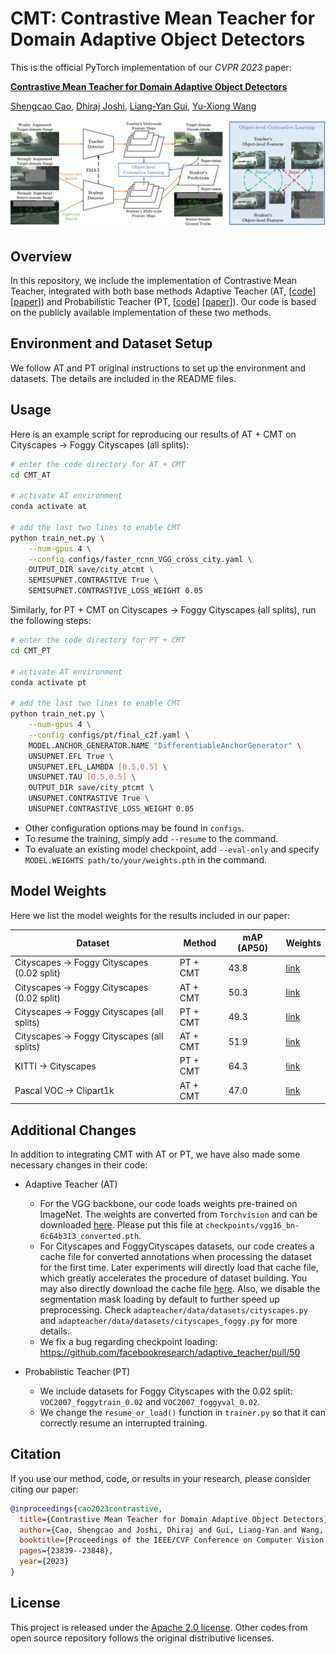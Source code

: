 # CMT: Contrastive Mean Teacher for Domain Adaptive Object Detectors

This is the official PyTorch implementation of our *CVPR 2023* paper:

**[Contrastive Mean Teacher for Domain Adaptive Object Detectors](https://arxiv.org/abs/2305.03034)**

[Shengcao Cao](https://shengcao-cao.github.io/), [Dhiraj Joshi](https://research.ibm.com/people/dhiraj-joshi), [Liang-Yan Gui](https://cs.illinois.edu/about/people/faculty/lgui), [Yu-Xiong Wang](https://yxw.web.illinois.edu/)

![CMT-pipeline](CMT-pipeline.png)

## Overview

In this repository, we include the implementation of Contrastive Mean Teacher, integrated with both base methods Adaptive Teacher (AT, [[code](https://github.com/facebookresearch/adaptive_teacher)] [[paper](https://arxiv.org/abs/2111.13216)]) and Probabilistic Teacher (PT, [[code](https://github.com/hikvision-research/ProbabilisticTeacher)] [[paper](https://arxiv.org/abs/2206.06293)]). Our code is based on the publicly available implementation of these two methods.

## Environment and Dataset Setup

We follow AT and PT original instructions to set up the environment and datasets. The details are included in the README files.

## Usage

Here is an example script for reproducing our results of AT + CMT on Cityscapes -> Foggy Cityscapes (all splits):

```bash
# enter the code directory for AT + CMT
cd CMT_AT

# activate AT environment
conda activate at

# add the last two lines to enable CMT
python train_net.py \
    --num-gpus 4 \
    --config configs/faster_rcnn_VGG_cross_city.yaml \
    OUTPUT_DIR save/city_atcmt \
    SEMISUPNET.CONTRASTIVE True \
    SEMISUPNET.CONTRASTIVE_LOSS_WEIGHT 0.05
```

Similarly, for PT + CMT on Cityscapes -> Foggy Cityscapes (all splits), run the following steps:

```bash
# enter the code directory for PT + CMT
cd CMT_PT

# activate AT environment
conda activate pt

# add the last two lines to enable CMT
python train_net.py \
    --num-gpus 4 \
    --config configs/pt/final_c2f.yaml \
    MODEL.ANCHOR_GENERATOR.NAME "DifferentiableAnchorGenerator" \
    UNSUPNET.EFL True \
    UNSUPNET.EFL_LAMBDA [0.5,0.5] \
    UNSUPNET.TAU [0.5,0.5] \
    OUTPUT_DIR save/city_ptcmt \
    UNSUPNET.CONTRASTIVE True \
    UNSUPNET.CONTRASTIVE_LOSS_WEIGHT 0.05
```

- Other configuration options may be found in `configs`.
- To resume the training, simply add `--resume` to the command.
- To evaluate an existing model checkpoint, add `--eval-only` and specify `MODEL.WEIGHTS path/to/your/weights.pth` in the command.

## Model Weights

Here we list the model weights for the results included in our paper:

| Dataset                                     | Method   | mAP (AP50) | Weights                                                      |
| ------------------------------------------- | -------- | ---------- | ------------------------------------------------------------ |
| Cityscapes -> Foggy Cityscapes (0.02 split) | PT + CMT | 43.8       | [link](https://drive.google.com/file/d/1bpaeL6yZOuM-e7iRAfCOnH-uRf-4aSx8/view?usp=sharing) |
| Cityscapes -> Foggy Cityscapes (0.02 split) | AT + CMT | 50.3       | [link](https://drive.google.com/file/d/1kifW5Q4uRs31sTPgivJgbvRLI2AG7io3/view?usp=sharing) |
| Cityscapes -> Foggy Cityscapes (all splits) | PT + CMT | 49.3       | [link](https://drive.google.com/file/d/1nHpG6kNyVAKyS78Y0eY2Q1AfH8-aG_xB/view?usp=sharing) |
| Cityscapes -> Foggy Cityscapes (all splits) | AT + CMT | 51.9       | [link](https://drive.google.com/file/d/1wPq_DzYE6hoyuijNN06ZT4_lHBd5-ufs/view?usp=sharing) |
| KITTI -> Cityscapes                         | PT + CMT | 64.3       | [link](https://drive.google.com/file/d/1h32WLT70yc1zp1a3rjQl38LxmidlQKXg/view?usp=sharing) |
| Pascal VOC -> Clipart1k                     | AT + CMT | 47.0       | [link](https://drive.google.com/file/d/1zwJEVU720fhpK2kEpxINtd8CPU1SCIPI/view?usp=sharing) |

## Additional Changes

In addition to integrating CMT with AT or PT, we have also made some necessary changes in their code:

- Adaptive Teacher (AT)

  - For the VGG backbone, our code loads weights pre-trained on ImageNet. The weights are converted from `Torchvision` and can be downloaded [here](https://drive.google.com/file/d/1wNIjtKiqdUINbTUVtzjSkJ14PpR2h8_i/view?usp=sharing). Please put this file at `checkpoints/vgg16_bn-6c64b313_converted.pth`.
  - For Cityscapes and FoggyCityscapes datasets, our code creates a cache file for converted annotations when processing the dataset for the first time. Later experiments will directly load that cache file, which greatly accelerates the procedure of dataset building. You may also directly download the cache file [here](https://drive.google.com/drive/folders/1o9ngI-1oLFoxxj_SU3_9yGQPILdcllH1?usp=sharing). Also, we disable the segmentation mask loading by default to further speed up preprocessing. Check `adapteacher/data/datasets/cityscapes.py` and `adapteacher/data/datasets/cityscapes_foggy.py` for more details.
  - We fix a bug regarding checkpoint loading: https://github.com/facebookresearch/adaptive_teacher/pull/50

- Probablistic Teacher (PT)

  - We include datasets for Foggy Cityscapes with the 0.02 split: `VOC2007_foggytrain_0.02` and `VOC2007_foggyval_0.02`.
  - We change the `resume_or_load()` function in `trainer.py` so that it can correctly resume an interrupted training.

## Citation

If you use our method, code, or results in your research, please consider citing our paper:

```BibTeX
@inproceedings{cao2023contrastive,
  title={Contrastive Mean Teacher for Domain Adaptive Object Detectors},
  author={Cao, Shengcao and Joshi, Dhiraj and Gui, Liang-Yan and Wang, Yu-Xiong},
  booktitle={Proceedings of the IEEE/CVF Conference on Computer Vision and Pattern Recognition (CVPR)},
  pages={23839--23848},
  year={2023}
}
```

## License

This project is released under the [Apache 2.0 license](./LICENSE). Other codes from open source repository follows the original distributive licenses.

